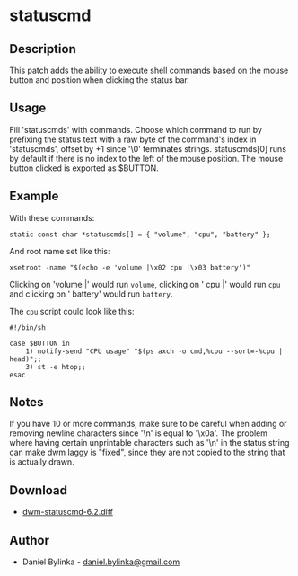 statuscmd
=========

Description
-----------
This patch adds the ability to execute shell commands based on the mouse
button and position when clicking the status bar.

Usage
-----
Fill 'statuscmds' with commands. Choose which command to run by prefixing
the status text with a raw byte of the command's index in 'statuscmds',
offset by +1 since '\0' terminates strings. statuscmds[0] runs by default
if there is no index to the left of the mouse position. The mouse button
clicked is exported as $BUTTON.

Example
-------
With these commands:

	static const char *statuscmds[] = { "volume", "cpu", "battery" };

And root name set like this:

	xsetroot -name "$(echo -e 'volume |\x02 cpu |\x03 battery')"

Clicking on 'volume |' would run `volume`, clicking on ' cpu |'
would run `cpu` and clicking on ' battery' would run `battery`.

The `cpu` script could look like this:

	#!/bin/sh

	case $BUTTON in
		1) notify-send "CPU usage" "$(ps axch -o cmd,%cpu --sort=-%cpu | head)";;
		3) st -e htop;;
	esac

Notes
-----
If you have 10 or more commands, make sure to be careful when adding or
removing newline characters since '\n' is equal to '\x0a'. The problem
where having certain unprintable characters such as '\n' in the status
string can make dwm laggy is "fixed", since they are not copied to the
string that is actually drawn.

Download
--------
* [dwm-statuscmd-6.2.diff](dwm-statuscmd-6.2.diff)

Author
------
* Daniel Bylinka - <daniel.bylinka@gmail.com>
